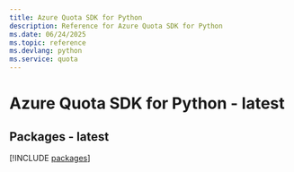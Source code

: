 ```yaml
---
title: Azure Quota SDK for Python
description: Reference for Azure Quota SDK for Python
ms.date: 06/24/2025
ms.topic: reference
ms.devlang: python
ms.service: quota
---
```

# Azure Quota SDK for Python - latest
## Packages - latest
[!INCLUDE [packages](quota-index.md)]